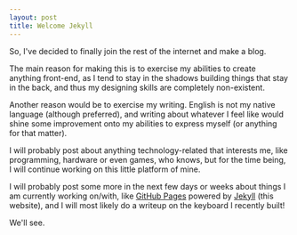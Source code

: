 ```yaml
---
layout: post
title: Welcome Jekyll
---
```

So, I've decided to finally join the rest of the internet and make a blog.
<!--more-->
The main reason for making this is to exercise my abilities to create anything front-end, as I tend to stay in the shadows building things that stay in the back, and thus my designing skills are completely non-existent.

Another reason would be to exercise my writing. English is not my native language (although preferred), and writing about whatever I feel like would shine some improvement onto my abilities to express myself (or anything for that matter).

I will probably post about anything technology-related that interests me, like programming, hardware or even games, who knows, but for the time being, I will continue working on this little platform of mine.

I will probably post some more in the next few days or weeks about things I am currently working on/with, like [GitHub Pages](//pages.github.com/) powered by [Jekyll](http://jekyllrb.com/) (this website), and I will most likely do a writeup on the keyboard I recently built!

We'll see.
